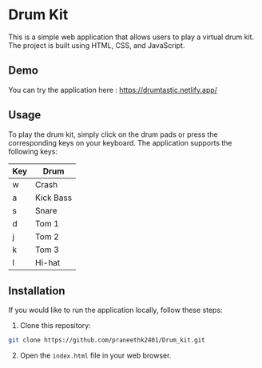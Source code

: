 
# Drum Kit

This is a simple web application that allows users to play a virtual drum kit. The project is built using HTML, CSS, and JavaScript.

## Demo

You can try the application here : https://drumtastic.netlify.app/

## Usage

To play the drum kit, simply click on the drum pads or press the corresponding keys on your keyboard. The application supports the following keys:

| Key | Drum |
| --- | --- |
| w | Crash |
| a | Kick Bass |
| s | Snare |
| d | Tom 1 |
| j | Tom 2 |
| k | Tom 3 |
| l | Hi-hat |

## Installation

If you would like to run the application locally, follow these steps:

1. Clone this repository:

```bash
git clone https://github.com/praneethk2401/Drum_kit.git
```

2. Open the `index.html` file in your web browser.

